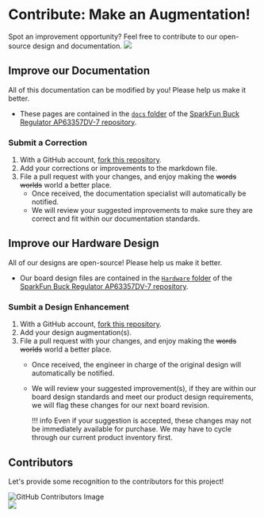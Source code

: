 # Contribute: Make an Augmentation!
Spot an improvement opportunity? Feel free to contribute to our open-source design and documentation. <a href="https://github.com/sparkfun/SparkFun_Buck_Regulator_AP63357DV-7/pulls" alt="Pull Requests"><img src="https://img.shields.io/github/issues-pr/sparkfun/SparkFun_Buck_Regulator_AP63357DV-7.svg" /></a>

## Improve our Documentation
All of this documentation can be modified by you! Please help us make it better.

* These pages are contained in the [`docs` folder](https://github.com/sparkfun/SparkFun_Buck_Regulator_AP63357DV-7/tree/main/docs) of the [SparkFun Buck Regulator AP63357DV-7 repository](https://github.com/sparkfun/SparkFun_Buck_Regulator_AP63357DV-7).

### Submit a Correction
1. With a GitHub account, [fork this repository](https://github.com/sparkfun/SparkFun_Buck_Regulator_AP63357DV-7/fork).
2. Add your corrections or improvements to the markdown file.
3. File a pull request with your changes, and enjoy making the ~~words~~ ~~worlds~~ world a better place.
	* Once received, the documentation specialist will automatically be notified.
	* We will review your suggested improvements to make sure they are correct and fit within our documentation standards.

## Improve our Hardware Design
All of our designs are open-source! Please help us make it better.

* Our board design files are contained in the [`Hardware` folder](https://github.com/sparkfun/SparkFun_Buck_Regulator_AP63357DV-7/tree/main/Hardware) of the [SparkFun Buck Regulator AP63357DV-7 repository](https://github.com/sparkfun/SparkFun_Buck_Regulator_AP63357DV-7).

### Sumbit a Design Enhancement
1. With a GitHub account, [fork this repository](https://github.com/sparkfun/SparkFun_Buck_Regulator_AP63357DV-7/fork).
2. Add your design augmentation(s).
3. File a pull request with your changes, and enjoy making the ~~words~~ ~~worlds~~ world a better place.
	* Once received, the engineer in charge of the original design will automatically be notified.
	* We will review your suggested improvement(s), if they are within our board design standards and meet our product design requirements, we will flag these changes for our next board revision.

		!!! info
			Even if your suggestion is accepted, these changes may not be immediately available for purchase. We may have to cycle through our current product inventory first.

## Contributors
Let's provide some recognition to the contributors for this project!

![GitHub Contributors Image](https://contrib.rocks/image?repo=sparkfun/SparkFun_Buck_Regulator_AP63357DV-7)
<br>
<a href="https://github.com/sparkfun/SparkFun_Buck_Regulator_AP63357DV-7/pulls" alt="Pull Requests"><img src="https://img.shields.io/github/contributors/sparkfun/SparkFun_Buck_Regulator_AP63357DV-7.svg" /></a>